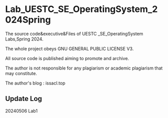 # Lab_UESTC_SE_OperatingSystem_2024Spring
The source code&amp;executive&amp;Files of UESTC _SE_OperatingSystem Labs,Spring 2024.

The whole project obeys GNU GENERAL PUBLIC LICENSE V3.

All source code is published aiming to promote and archive.

The author is not responsible for any plagiarism or academic plagiarism that may constitute.

The author's blog : issacl.top
## Update Log
20240506 Lab1
